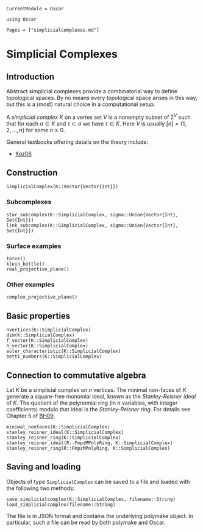 ```@meta
CurrentModule = Oscar
```

```@setup oscar
using Oscar
```

```@contents
Pages = ["simplicialcomplexes.md"]
```

# Simplicial Complexes

## Introduction

Abstract simplicial complexes provide a combinatorial way to define topological spaces.
By no means every topological space arises in this way, but this is a (most) natural choice in a computational setup.

A *simplicial complex* $K$ on a vertex set $V$ is a nonempty subset of $2^V$ such that for each $\sigma \in K$ and $\tau \subset\sigma$ we have $\tau\in K$.
Here $V$ is usually $[n] = \{1,2,\dots,n\}$ for some $n\geq 0$.

General textbooks offering details on the theory include:
- [Koz08](@cite)

## Construction

```@docs
SimplicialComplex(K::Vector{Vector{Int}})
```

### Subcomplexes

```@docs
star_subcomplex(K::SimplicialComplex, sigma::Union{Vector{Int}, Set{Int}})
link_subcomplex(K::SimplicialComplex, sigma::Union{Vector{Int}, Set{Int}})
```

### Surface examples

```@docs
torus()
klein_bottle()
real_projective_plane()
```

### Other examples

```@docs
complex_projective_plane()
```

## Basic properties

```@docs
nvertices(K::SimplicialComplex)
dim(K::SimplicialComplex)
f_vector(K::SimplicialComplex)
h_vector(K::SimplicialComplex)
euler_characteristic(K::SimplicialComplex)
betti_numbers(K::SimplicialComplex)
```

## Connection to commutative algebra

Let $K$ be a simplicial complex on $n$ vertices.
The minimal non-faces of $K$ generate a square-free monomial ideal, known as the *Stanley-Reisner ideal* of $K$.
The quotient of the polynomial ring (in $n$ variables, with integer coefficients) modulo that ideal is the *Stanley-Reisner ring*.
For details see Chapter 5 of [BH09](@cite).
```@docs
minimal_nonfaces(K::SimplicialComplex)
stanley_reisner_ideal(K::SimplicialComplex)
stanley_reisner_ring(K::SimplicialComplex)
stanley_reisner_ideal(R::FmpzMPolyRing, K::SimplicialComplex)
stanley_reisner_ring(R::FmpzMPolyRing, K::SimplicialComplex)
```

## Saving and loading

Objects of type `SimplicialComplex` can be saved to a file and loaded with the following two methods:
```@docs
save_simplicialcomplex(K::SimplicialComplex, filename::String)
load_simplicialcomplex(filename::String)
```
The file is in JSON format and contains the underlying polymake object.
In particular, such a file can be read by both polymake and Oscar.
